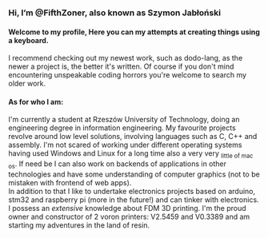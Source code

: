 ### Hi, I’m @FifthZoner, also known as Szymon Jabłoński
#### Welcome to my profile, Here you can my attempts at creating things using a keyboard.

I recommend checking out my newest work, such as dodo-lang, as the newer a project is, the better it's written. Of course if you don't mind encountering unspeakable coding horrors you're welcome to search my older work.

#### As for who I am:

I'm currently a student at Rzeszów University of Technology, doing an engineering degree in information engineering. My favourite projects revolve around low level solutions, involving languages such as C, C++ and assembly. I'm not scared of working under different operating systems having used Windows and Linux for a long time also a very very <sub>little of mac os</sub>. If need be I can also work on backends of applications in other technologies and have some understanding of computer graphics (not to be mistaken with frontend of web apps). </br>
In addition to that I like to undertake electronics projects based on arduino, stm32 and raspberry pi (more in the future!) and can tinker with electronics. I possess an <em>extensive</em> knowledge about FDM 3D printing. I'm the proud owner and constructor of 2 voron printers: V2.5459 and V0.3389 and am starting my adventures in the land of resin.
<!---
FifthZoner/FifthZoner is a ✨ special ✨ repository because its `README.md` (this file) appears on your GitHub profile.
You can click the Preview link to take a look at your changes.
--->
